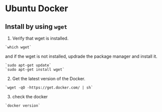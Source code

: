# Ubuntu Docker

## Install by using `wget`

1. Verify that wget is installed.

```shell
`which wget`
```

and if the wget is not installed, updrade the package manager and install it.

```shell
`sudo apt-get update`
`sudo apt-get install wget`
```

2. Get the latest version of the Docker.

```shell
`wget -qO -https://get.docker.com/ | sh`
```

3. check the docker

```shell
`docker version`
```